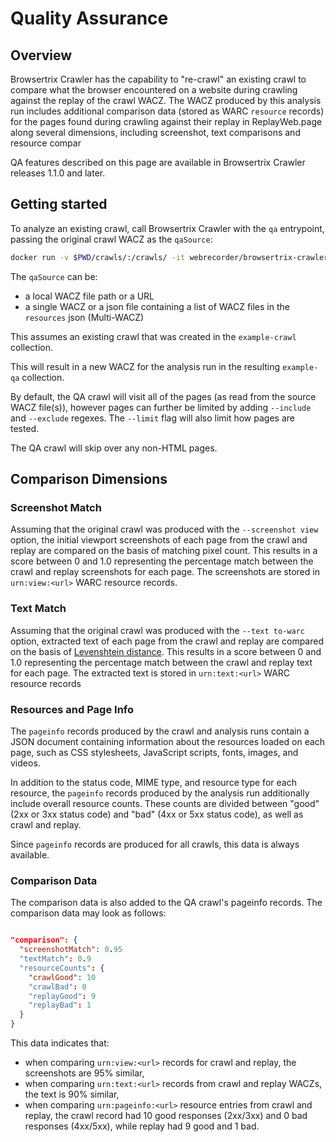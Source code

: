 # Quality Assurance

## Overview

Browsertrix Crawler has the capability to "re-crawl" an existing crawl to compare what the browser encountered on a website during crawling against the replay of the crawl WACZ. The WACZ produced by this analysis run includes additional comparison data (stored as WARC `resource` records) for the pages found during crawling against their replay in ReplayWeb.page along several dimensions, including screenshot, text comparisons and resource compar

QA features described on this page are available in Browsertrix Crawler releases 1.1.0 and later.

## Getting started

To analyze an existing crawl, call Browsertrix Crawler with the `qa` entrypoint, passing the original crawl WACZ as the `qaSource`:

```sh
docker run -v $PWD/crawls/:/crawls/ -it webrecorder/browsertrix-crawler qa --qaSource /crawls/collections/example-crawl/example-crawl.wacz --collection example-qa --generateWACZ
```

The `qaSource` can be:
- a local WACZ file path or a URL
- a single WACZ or a json file containing a list of WACZ files in the `resources` json (Multi-WACZ)

This assumes an existing crawl that was created in the `example-crawl` collection.

This will result in a new WACZ for the analysis run in the resulting `example-qa` collection.

By default, the QA crawl will visit all of the pages (as read from the source WACZ file(s)), however pages can further be limited by adding `--include` and `--exclude` regexes. The `--limit` flag will also limit how pages are tested.

The QA crawl will skip over any non-HTML pages.

## Comparison Dimensions

### Screenshot Match

Assuming that the original crawl was produced with the `--screenshot view` option, the initial viewport screenshots of each page from the crawl and replay are compared on the basis of matching pixel count. This results in a score between 0 and 1.0 representing the percentage match between the crawl and replay screenshots for each page. The screenshots are stored in `urn:view:<url>` WARC resource records.

### Text Match

Assuming that the original crawl was produced with the `--text to-warc` option, extracted text of each page from the crawl and replay are compared on the basis of [Levenshtein distance](https://en.wikipedia.org/wiki/Levenshtein_distance). This results in a score between 0 and 1.0 representing the percentage match between the crawl and replay text for each page. The extracted text is stored in `urn:text:<url>` WARC resource records

### Resources and Page Info

The `pageinfo` records produced by the crawl and analysis runs contain a JSON document containing information about the resources loaded on each page, such as CSS stylesheets, JavaScript scripts, fonts, images, and videos.

In addition to the status code, MIME type, and resource type for each resource, the `pageinfo` records produced by the analysis run additionally include overall resource counts. These counts are divided between "good" (2xx or 3xx status code) and "bad" (4xx or 5xx status code), as well as crawl and replay.

Since `pageinfo` records are produced for all crawls, this data is always available.

### Comparison Data

The comparison data is also added to the QA crawl's pageinfo records. The comparison data may look as follows:

```json

"comparison": {
  "screenshotMatch": 0.95
  "textMatch": 0.9
  "resourceCounts": {
    "crawlGood": 10
    "crawlBad": 0
    "replayGood": 9
    "replayBad": 1
  }
}
```

This data indicates that:
- when comparing `urn:view:<url>` records for crawl and replay, the screenshots are 95% similar,
- when comparing `urn:text:<url>` records from crawl and replay WACZs, the text is 90% similar,
- when comparing `urn:pageinfo:<url>` resource entries from crawl and replay, the crawl record
had 10 good responses (2xx/3xx) and 0 bad responses (4xx/5xx), while replay had 9 good and 1 bad.
